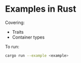 # Examples in Rust

Covering:
 - Traits
 - Container types

To run:

```bash
cargo run --example <example>
```

